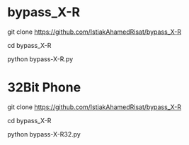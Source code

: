 # bypass_X-R

git clone https://github.com/IstiakAhamedRisat/bypass_X-R

cd bypass_X-R

python bypass-X-R.py


# 32Bit Phone 

git clone https://github.com/IstiakAhamedRisat/bypass_X-R

cd bypass_X-R

python bypass-X-R32.py
